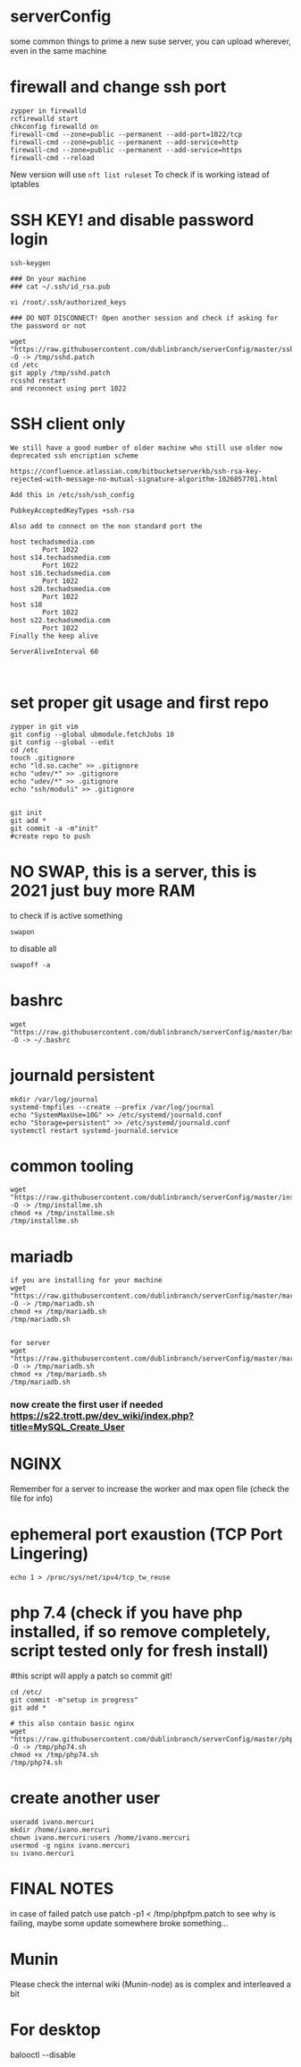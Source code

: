 # serverConfig
some common things to prime a new suse server, you can upload wherever, even in the same machine


# firewall and change ssh port
```
zypper in firewalld
rcfirewalld start
chkconfig firewalld on
firewall-cmd --zone=public --permanent --add-port=1022/tcp
firewall-cmd --zone=public --permanent --add-service=http
firewall-cmd --zone=public --permanent --add-service=https
firewall-cmd --reload
```
New version will use 
`nft list ruleset`
To check if is working istead of iptables


# SSH KEY! and disable password login 

```
ssh-keygen

### On your machine
### cat ~/.ssh/id_rsa.pub 

vi /root/.ssh/authorized_keys

### DO NOT DISCONNECT! Open another session and check if asking for the password or not

wget "https://raw.githubusercontent.com/dublinbranch/serverConfig/master/sshd.patch" -O -> /tmp/sshd.patch
cd /etc 
git apply /tmp/sshd.patch
rcsshd restart 
and reconnect using port 1022
```

# SSH client only
```
We still have a good number of older machine who still use older now deprecated ssh encription scheme

https://confluence.atlassian.com/bitbucketserverkb/ssh-rsa-key-rejected-with-message-no-mutual-signature-algorithm-1026057701.html

Add this in /etc/ssh/ssh_config

PubkeyAcceptedKeyTypes +ssh-rsa

Also add to connect on the non standard port the 

host techadsmedia.com
        Port 1022
host s14.techadsmedia.com
        Port 1022
host s16.techadsmedia.com
        Port 1022
host s20.techadsmedia.com
        Port 1022
host s18
        Port 1022
host s22.techadsmedia.com
        Port 1022
Finally the keep alive 

ServerAliveInterval 60



```
# set proper git usage and first repo
```
zypper in git vim
git config --global ubmodule.fetchJobs 10
git config --global --edit
cd /etc
touch .gitignore
echo "ld.so.cache" >> .gitignore
echo "udev/*" >> .gitignore
echo "udev/*" >> .gitignore
echo "ssh/moduli" >> .gitignore


git init
git add *
git commit -a -m"init"
#create repo to push
```



# NO SWAP, this is a server, this is 2021 just buy more RAM
to check if is active something
 ```
swapon
 ```
to disable all
 ```
swapoff -a
 ```

# bashrc
```
wget "https://raw.githubusercontent.com/dublinbranch/serverConfig/master/bashrc" -O -> ~/.bashrc
```


# journald persistent
```
mkdir /var/log/journal
systemd-tmpfiles --create --prefix /var/log/journal
echo "SystemMaxUse=10G" >> /etc/systemd/journald.conf
echo "Storage=persistent" >> /etc/systemd/journald.conf
systemctl restart systemd-journald.service
```

# common tooling
```
wget "https://raw.githubusercontent.com/dublinbranch/serverConfig/master/installme.sh" -O -> /tmp/installme.sh
chmod +x /tmp/installme.sh
/tmp/installme.sh
```

# mariadb 
```
if you are installing for your machine 
wget "https://raw.githubusercontent.com/dublinbranch/serverConfig/master/mariadbBase.sh" -O -> /tmp/mariadb.sh
chmod +x /tmp/mariadb.sh
/tmp/mariadb.sh


for server
wget "https://raw.githubusercontent.com/dublinbranch/serverConfig/master/mariadbServer.sh" -O -> /tmp/mariadb.sh
chmod +x /tmp/mariadb.sh
/tmp/mariadb.sh
```

### now create the first user if needed https://s22.trott.pw/dev_wiki/index.php?title=MySQL_Create_User

# NGINX
Remember for a server to increase the worker and max open file (check the file for info)

# ephemeral port exaustion (TCP Port Lingering)
```
echo 1 > /proc/sys/net/ipv4/tcp_tw_reuse
```
# php 7.4 (check if you have php installed, if so remove completely, script tested only for fresh install)
#this script will apply a patch so commit git!
```
cd /etc/
git commit -m"setup in progress"
git add *

# this also contain basic nginx
wget "https://raw.githubusercontent.com/dublinbranch/serverConfig/master/php74.sh" -O -> /tmp/php74.sh
chmod +x /tmp/php74.sh
/tmp/php74.sh
```

# create another user
```
useradd ivano.mercuri
mkdir /home/ivano.mercuri
chown ivano.mercuri:users /home/ivano.mercuri
usermod -g nginx ivano.mercuri
su ivano.mercuri
```
# FINAL NOTES
in case of failed patch use 
patch -p1 < /tmp/phpfpm.patch 
to see why is failing, maybe some update somewhere broke something...

# Munin
Please check the internal wiki (Munin-node) as is complex and interleaved a bit

# For desktop
balooctl --disable
